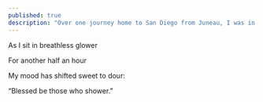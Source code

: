 ```yaml
---
published: true
description: "Over one journey home to San Diego from Juneau, I was in misery over a seatmate's body odor and this was the act of rebellion I mustered."
---
```

As I sit in breathless glower

For another half an hour

My mood has shifted sweet to dour:

“Blessed be those who shower.”